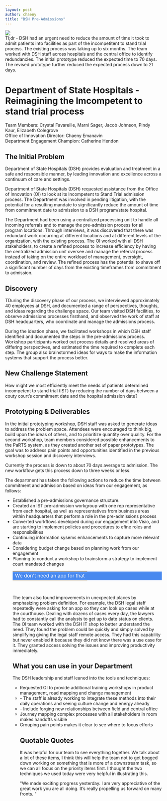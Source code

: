```yaml
---
layout: post
author: chaeny
title: "DSH Pre-Admissions"
---
```

<img src="chhsinnovation.github.io/assets/images/DSH Survey Chart.png"/>
<br/>
Tl;dr - DSH had an urgent need to reduce the amount of time it took to admit patients into facilities as part of the incompetitent to stand trial process. The existing process was taking up to six months. The team worked with DSH staff across hospitals and the central office to identify redundancies. The initial prototype reduced the expected time to 70 days. The revised prototype further reduced the expected process down to 21 days.

<h1 class="jumbotron">Department of State Hospitals - Reimagining the Imcompetent to stand trial process
</h1>

<p>Team Members: Crystal Favareille, Marni Sager, Jacob Johnson, Pindy Kaur, Elizabeth Colegrove<br />
Office of Innovation Director: Chaeny Emanavin<br />
Department Engagement Champion: Catherine Hendon
</p>

<h2>The Initial Problem</h2>
<p>Department of State Hospitals (DSH) provides evaluation and treatment in a safe and responsible manner, by leading innovation and excellence across a continuum of care and settings.</p>

<p>Department of State Hospitals (DSH) requested assistance from the Office of Innovation (OI) to look at its Incompetent to Stand Trial admission process. The Department was involved in pending litigation, with the potential for a resulting mandate to significantly reduce the amount of time from commitment date to admission to a DSH program/state hospital. </p>

<p>The Department had been using a centralized processing unit to handle all incoming referrals and to manage the pre-admission process for all program locations. Through interviews, it was discovered that there was redundant work occurring at different locations and at different levels of the organization, with the existing process. The OI worked with all DSH stakeholders, to create a refined process to increase efficiency by having the centralized admission unit oversee and manage the referral process instead of taking on the entire workload of management, oversight, coordination, and review. The refined process has the potential to shave off a significant number of days from the existing timeframes from commitment to admission.
</p>

<h2>Discovery</h2>
<p>TDuring the discovery phase of our process, we interviewed approximately 40 employees at DSH, and documented a range of perspectives, thoughts, and ideas regarding the challenge space. Our team visited DSH facilities, to observe admissions processes firsthand, and observed the work of staff at DSH headquarters, who coordinate and manage the admissions process.</p>

<p>During the ideation phase, we facilitated workshops in which DSH staff identified and documented the steps in the pre-admissions process. Workshop participants worked out process details and resolved areas of differing perspectives, and estimated the time required to complete each step. The group also brainstormed ideas for ways to make the information systems that support the process better.
</p>

<h2>New Challenge Statement</h2>
<p>How might we most efficiently meet the needs of patients determined incompetent to stand trial (IST) by reducing the number of days between a couty court’s commitment date and the hospital admission date?
</p>

<h2>Prototyping & Deliverables</h2>
<p>In the initial prototyping workshop, DSH staff was asked to generate ideas to address the problem space. Attendees were encouraged to think big, build upon the ideas of others, and to prioritize quantity over quality. For the second workshop, team members considered possible enhancements to the PaRTS system, as they created another set of paper prototypes. The goal was to address pain points and opportunities identified in the previous workshop session and discovery interviews.</p>

<p>Currently the process is down to about 70 days average to admission. The new workflow gets this process down to three weeks or less.</p>

<p>The department has taken the following actions to reduce the time between commitment and admission based on ideas from our engagement, as follows:</p>
<ul><li>Established a pre-admissions governance structure.</li>
<li>Created an IST pre-admission workgroup with one rep representative from each hospital, as well as representatives from business areas within headquarters that perform a role in the pre-admissions process</li>
<li>Converted workflows developed during our engagement into Visio, and are starting to implement policies and procedures to efine roles and responsibilities</li>
<li>Continuing information sysems enhancements to capture more relevant data</li>
<li>Considering budget change based on planning work from our engagement</li>
<li>Planning to conduct a workshop to brainstorm a strategy to implement court mandated changes</li>

<table bgcolor="#4788ef" width="80%">
<tr>
<td><font color="#FFFFFF">
We don't need an app for that
</font>
</td>
</tr>
</table>
<br />

<p>The team also found improvements in unexpected places by emphasizing problem definition. For example, the DSH legal staff repeatedly were asking for an app so they can look up cases while at the courthouse. Dealing with dozens of cases every day, the lawyers had to constantly call the analysts to get up to date status on clients. The OI team worked with the DSH IT shop to better understand the need. They found the problem could be quickly and simply solved by simplifying giving the legal staff remote access. They had this capability but never enabled it because they did not know there was a use case for it. They granted access solving the issues and improving productivity immediately.</p>

<h2>What you can use in your Department</h2>
The DSH leadership and staff leaned into the tools and techniques:
<ul><li>Requested OI to provide additional training workshops in product management, road mapping and change management</li>
<li> - The staff is already working to integrate these methods into their daily operations and seeing culture change and energy already</li>
<li> - Include forging new relationships between field and central office</li>
<li>Journey mapping complex processes with all stakeholders in room makes handoffs visible</li>
<li>Grouping pain points makes it clear to see where to focus efforts</li>

<h2>Quotable Quotes</h2>
<p>It was helpful for our team to see everything together. We talk about a lot of these items, I think this will help the team not to get bogged down working on something that is more of a downstream task, so we can all focus on the priority items first. I thought the two techniques we used today were very helpful in illustrating this.</p>
<p>"We made exciting progress yesterday. I am very appreciative of the great work you are all doing. It’s really propelling us forward on many fronts. "
</p>
